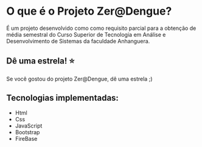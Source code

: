 # O que é o Projeto Zer@Dengue?

É um projeto desenvolvido como como requisito parcial para a obtenção de média semestral do Curso Superior de Tecnologia em Análise e Desenvolvimento de Sistemas da faculdade Anhanguera.



## Dê uma estrela! ⭐️

Se você gostou do projeto Zer@Dengue, dê uma estrela ;)



## Tecnologias implementadas:

-   Html
-   Css
-   JavaScript
-   Bootstrap
-   FireBase